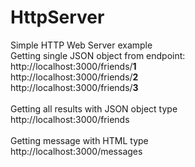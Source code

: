 # HttpServer
Simple HTTP Web Server example<br>
Getting single JSON object from endpoint:<br>
http://localhost:3000/friends/<b>1</b><br>
http://localhost:3000/friends/<b>2</b><br>
http://localhost:3000/friends/<b>3</b><br>
<br>
Getting all results with JSON object type<br>
http://localhost:3000/friends<br>
<br>
Getting message with HTML type<br>
http://localhost:3000/messages
